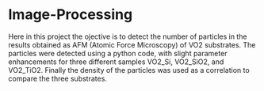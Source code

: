 # Image-Processing
Here in this project the ojective is to detect the number of particles in the results obtained as AFM (Atomic Force Microscopy) of VO2 substrates.
The particles were detected using a python code, with slight parameter enhancements for three different samples VO2_Si, VO2_SiO2, and VO2_TiO2.
Finally the density of the particles was used as a correlation to compare the three substrates.

